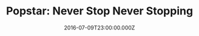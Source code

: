 ---
title: "Popstar: Never Stop Never Stopping"
year: 2016
date: 2016-07-09T23:00:00.000Z
permalink: /almanac/movies/2016-07-10-popstar-never-stop-never-stopping/index.html
rating: 3
tmdbid: 341012
---